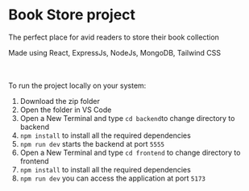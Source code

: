 # Book Store project

The perfect place for avid readers to store their book collection

Made using React, ExpressJs, NodeJs, MongoDB, Tailwind CSS

<br><br>
To run the project locally on your system:
1. Download the zip folder
2. Open the folder in VS Code
3. Open a New Terminal and type ```cd backend```to change directory to backend
4. `npm install` to install all the required dependencies
5. `npm run dev` starts the backend at port `5555`
6. Open a New Terminal and type `cd frontend` to change directory to frontend
7. `npm install` to install all the required dependencies
8.  `npm run dev` you can access the application at port `5173`

